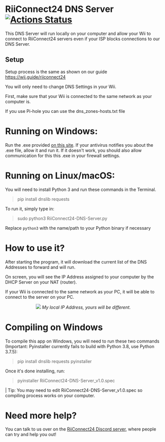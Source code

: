 # RiiConnect24 DNS Server [![Actions Status](https://github.com/RiiConnect24/DNS-Server/workflows/CI/badge.svg)](https://github.com/RiiConnect24/DNS-Server/actions)

This DNS Server will run locally on your computer and allow your Wii to connect to RiiConnect24 servers even if your ISP blocks connections to our DNS Server.

## Setup

Setup process is the same as shown on our guide
https://wii.guide/riiconnect24 

You will only need to change DNS Settings in your Wii.

First, make sure that your Wii is connected to the same network as your computer is.

If you use Pi-hole you can use the dns_zones-hosts.txt file

# Running on Windows:

Run the .exe provided [on this site](https://github.com/RiiConnect24/RiiConnect24-DNS-Server/releases). If your antivirus notifies you about the .exe file, allow it and run it. If it doesn't work, you should also allow communication for this this .exe in your firewall settings.

# Running on Linux/macOS:

You will need to install Python 3 and run these commands in the Terminal.

> pip install dnslib requests

To run it, simply type in:

> sudo python3 RiiConnect24-DNS-Server.py

Replace `python3` with the name/path to your Python binary if necessary

# How to use it?

After starting the program, it will download the current list of the DNS Addresses to forward and will run. 

On screen, you will see the IP Address assigned to your computer by the DHCP Server on your NAT (router).

If your Wii is connected to the same network as your PC, it will be able to connect to the server on your PC.

<p align="center">
  <img src="https://i.imgur.com/oageZQ3.jpg">
<i>My local IP Address, yours will be different.</i>
</p>


# Compiling on Windows

To compile this app on Windows, you will need to run these two commands (Important: Pyinstaller currently fails to build with Python 3.8, use Python 3.7.5):
>pip install dnslib requests pyinstaller

Once it's done installing, run:
>pyinstaller RiiConnect24-DNS-Server_v1.0.spec

| Tip: You may need to edit RiiConnect24-DNS-Server_v1.0.spec so compiling process works on your computer.

# Need more help?
You can talk to us over on the [RiiConnect24 Discord server](https://discord.gg/b4Y7jfD), where people can try and help you out!
